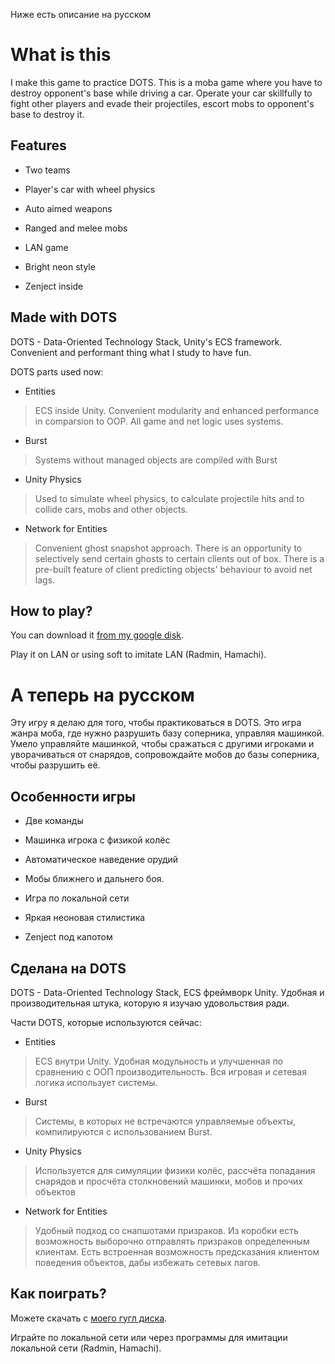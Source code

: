 Ниже есть описание на русском

# What is this

I make this game to practice DOTS. This is a moba game where you have to destroy opponent's base while driving a car. Operate your car skillfully to fight other players and evade their projectiles, escort mobs to opponent's base to destroy it.

## Features

- Two teams

- Player's car with wheel physics

- Auto aimed weapons

- Ranged and melee mobs

- LAN game

- Bright neon style

- Zenject inside

## Made with DOTS

DOTS - Data-Oriented Technology Stack, Unity's ECS framework. Convenient and performant thing what I study to have fun.

DOTS parts used now:

- Entities

> ECS inside Unity. Convenient modularity and enhanced performance in comparsion to OOP. All game and net logic uses systems.

- Burst

> Systems without managed objects are compiled with Burst

- Unity Physics

> Used to simulate wheel physics, to calculate projectile hits and to collide cars, mobs and other objects.

- Network for Entities

> Convenient ghost snapshot approach. There is an opportunity to selectively send certain ghosts to certain clients out of box. There is a pre-built feature of client predicting objects' behaviour to avoid net lags.

## How to play?

You can download it [from my google disk](https://drive.google.com/drive/folders/1W2JlG1YHtimJ1n7yjWDxkoS3G9z9qRuH).

Play it on LAN or using soft to imitate LAN (Radmin, Hamachi).

# А теперь на русском

Эту игру я делаю для того, чтобы практиковаться в DOTS. Это игра жанра моба, где нужно разрушить базу соперника, управляя машинкой. Умело управляйте машинкой, чтобы сражаться с другими игроками и уворачиваться от снарядов, сопровождайте мобов до базы соперника, чтобы разрушить её.

## Особенности игры

- Две команды

- Машинка игрока с физикой колёс

- Автоматическое наведение орудий

- Мобы ближнего и дальнего боя.

- Игра по локальной сети

- Яркая неоновая стилистика

- Zenject под капотом

## Сделана на DOTS

DOTS - Data-Oriented Technology Stack, ECS фреймворк Unity. Удобная и производительная штука, которую я изучаю удовольствия ради.

Части DOTS, которые используются сейчас:

- Entities

> ECS внутри Unity. Удобная модульность и улучшенная по сравнению с ООП производительность. Вся игровая и сетевая логика использует системы.

- Burst

> Системы, в которых не встречаются управляемые объекты, компилируются с использованием Burst.

- Unity Physics

> Используется для симуляции физики колёс, рассчёта попадания снарядов и просчёта столкновений машинки, мобов и прочих объектов

- Network for Entities

> Удобный подход со снапшотами призраков. Из коробки есть возможность выборочно отправлять призраков определенным клиентам. Есть встроенная возможность предсказания клиентом поведения объектов, дабы избежать сетевых лагов.

## Как поиграть?

Можете скачать с [моего гугл диска](https://drive.google.com/drive/folders/1W2JlG1YHtimJ1n7yjWDxkoS3G9z9qRuH).

Играйте по локальной сети или через программы для имитации локальной сети (Radmin, Hamachi).